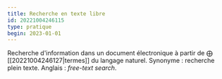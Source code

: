 ```yaml
---
title: Recherche en texte libre
id: 20221004246115
type: pratique
begin: 2023-01-01
---
```


Recherche d'information dans un document électronique à partir de ⨁ [[20221004246127|termes]] du langage naturel. Synonyme : recherche plein texte. Anglais : *free-text search*.